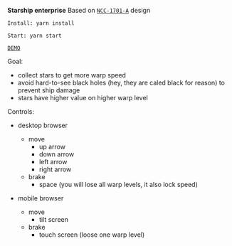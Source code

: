 **Starship enterprise** Based on [`NCC-1701-A`](https://en.wikipedia.org/wiki/USS_Enterprise_(NCC-1701-A)) design

`Install: yarn install`

`Start: yarn start`

[`DEMO`](https://build-fxwrpdjieg.now.sh/)
  
Goal:

- collect stars to get more warp speed 
- avoid hard-to-see black holes (hey, they are caled black for reason) to prevent ship damage
- stars have higher value on higher warp level

Controls:

- desktop browser
    - move
        - up arrow
        - down arrow
        - left arrow
        - right arrow     
    - brake
        - space (you will lose all warp levels, it also lock speed)   

- mobile browser
    - move
        - tilt screen
    - brake
        - touch screen (loose one warp level)
